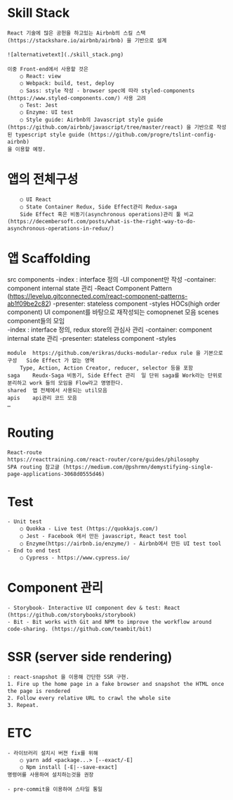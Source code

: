 # Skill Stack
	React 기술에 많은 공헌을 하고있는 Airbnb의 스킬 스택 (https://stackshare.io/airbnb/airbnb) 을 기반으로 설계

	![alternativetext](./skill_stack.png)
	
	이중 Front-end에서 사용할 것은 
		○ React: view
		○ Webpack: build, test, deploy
		○ Sass: style 작성 - browser spec에 따라 styled-components (https://www.styled-components.com/) 사용 고려
		○ Test: Jest
		○ Enzyme: UI test
		○ Style guide: Airbnb의 Javascript style guide (https://github.com/airbnb/javascript/tree/master/react) 을 기반으로 작성된 typescript style guide (https://github.com/progre/tslint-config-airbnb)
	을 이용할 예정.
	

# 앱의 전체구성


		○ UI React
		○ State Container Redux, Side Effect관리 Redux-saga
		Side Effect 혹은 비동기(asynchronous operations)관리 툴 비교 (https://decembersoft.com/posts/what-is-the-right-way-to-do-asynchronous-operations-in-redux/)
		
		
# 앱 Scaffolding
src	components	-index : interface 정의	-UI component만 작성
		-container: component internal state 관리	-React Component Pattern (https://levelup.gitconnected.com/react-component-patterns-ab1f09be2c82)
		-presenter: stateless component
		-styles
		HOCs(high order component)	UI component를 바탕으로 재작성되는 comopnenet 모음
	scenes	component들의 모임	
		-index : interface 정의, redux store의 관심사 관리
		-container: component internal state 관리
		-presenter: stateless component
		-styles
		
	module	https://github.com/erikras/ducks-modular-redux rule 을 기본으로 구성	Side Effect 가 없는 영역
		Type, Action, Action Creator, reducer, selector 등을 포함
	saga	Reudx-Saga 비동기, Side Effect 관리	일 단위 saga를 Work라는 단위로 분리하고 work 들의 모임을 Flow라고 명명한다.
	shared	앱 전체에서 사용되는 util모음	
	apis	api관리 코드 모음	
	…		

# Routing
	React-route
	https://reacttraining.com/react-router/core/guides/philosophy
	SPA routing 참고글 (https://medium.com/@pshrmn/demystifying-single-page-applications-3068d0555d46)

# Test
	- Unit test
		○ Quokka - Live test (https://quokkajs.com/)
		○ Jest - Facebook 에서 만든 javascript, React test tool
		○ Enzyme(https://airbnb.io/enzyme/) - Airbnb에서 만든 UI test tool
	- End to end test 
		○ Cypress - https://www.cypress.io/


# Component 관리
	- Storybook- Interactive UI component dev & test: React (https://github.com/storybooks/storybook)
	- Bit - Bit works with Git and NPM to improve the workflow around code-sharing. (https://github.com/teambit/bit)

# SSR (server side rendering)
	: react-snapshot 을 이용해 간단한 SSR 구현.
	1. Fire up the home page in a fake browser and snapshot the HTML once the page is rendered
	2. Follow every relative URL to crawl the whole site
	3. Repeat.
# ETC
	- 라이브러리 설치시 버젼 fix를 위해
		○ yarn add <package...> [--exact/-E]
		○ Npm install [-E|--save-exact]
	명령어를 사용하여 설치하는것을 권장

	- pre-commit을 이용하여 스타일 통일
